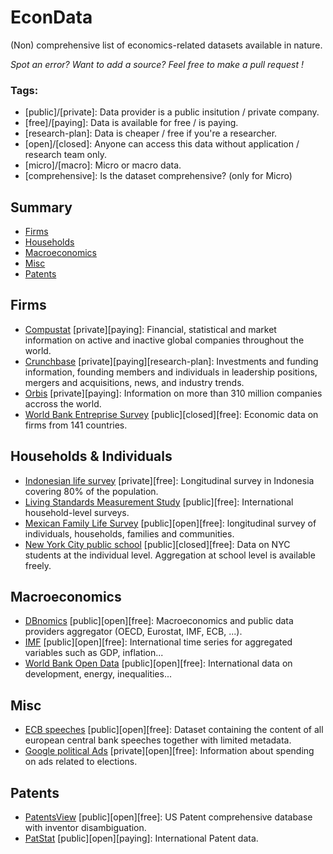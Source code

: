 # EconData
(Non) comprehensive list of economics-related datasets available in nature.

*Spot an error? Want to add a source? Feel free to make a pull request !*

### Tags:
- [public]/[private]: Data provider is a public insitution / private company.
- [free]/[paying]: Data is available for free / is paying.
- [research-plan]: Data is cheaper / free if you're a researcher.
- [open]/[closed]: Anyone can access this data without application / research team only.
- [micro]/[macro]: Micro or macro data.
- [comprehensive]: Is the dataset comprehensive? (only for Micro)

## Summary

- [Firms](#firms)
- [Households](#households)
- [Macroeconomics](#macroeconomics)
- [Misc](#misc)
- [Patents](#patents)

## Firms <a name="firms"></a>
- [Compustat](https://www.spglobal.com/marketintelligence/en/?product=compustat-research-insight) [private][paying]: Financial, statistical and market information on active and inactive global companies throughout the world.
- [Crunchbase](https://data.crunchbase.com/docs) [private][paying][research-plan]: Investments and funding information, founding members and individuals in leadership positions, mergers and acquisitions, news, and industry trends.
- [Orbis](https://www.bvdinfo.com/our-products/company-information/international-products/orbis) [private][paying]:  Information on more than 310 million companies accross the world.
- [World Bank Entreprise Survey](https://www.enterprisesurveys.org) [public][closed][free]: Economic data on firms from 141 countries.

## Households & Individuals <a name="households"></a>
- [Indonesian life survey](https://www.rand.org/well-being/social-and-behavioral-policy/data/FLS/IFLS.html) [private][free]: Longitudinal survey in Indonesia covering 80% of the population.
- [Living Standards Measurement Study](https://microdata.worldbank.org/index.php/catalog/lsms) [public][free]: International household-level surveys.
- [Mexican Family Life Survey](http://www.ennvih-mxfls.org/) [public][open][free]: longitudinal survey of individuals, households, families and communities.
- [New York City public school](https://infohub.nyced.org/reports-and-policies/research/doing-research-in-new-york-city-public-schools) [public][closed][free]: Data on NYC students at the individual level. Aggregation at school level is available freely.

## Macroeconomics <a name="macroeconomics"></a>
- [DBnomics](https://db.nomics.world) [public][open][free]: Macroeconomics and public data providers aggregator (OECD, Eurostat, IMF, ECB, ...).
- [IMF](https://www.imf.org/en/Data) [public][open][free]: International time series for aggregated variables such as GDP, inflation...
- [World Bank Open Data](https://datacatalog.worldbank.org) [public][open][free]: International data on development, energy, inequalities...

## Misc <a name="misc"></a>
- [ECB speeches](https://www.ecb.europa.eu/press/key/html/downloads.en.html) [public][open][free]: Dataset containing the content of all european central bank speeches together with limited metadata.
- [Google political Ads](https://transparencyreport.google.com/political-ads/home) [private][open][free]: Information about spending on ads related to elections.

## Patents <a name="patents"></a>
- [PatentsView](http://www.patentsview.org) [public][open][free]: US Patent comprehensive database with inventor disambiguation.
- [PatStat](https://www.epo.org/searching-for-patents/business/patstat.html) [public][open][paying]: International Patent data.
